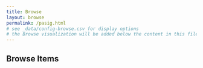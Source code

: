 ```yaml
---
title: Browse
layout: browse
permalink: /pasig.html
# see _data/config-browse.csv for display options
# the Browse visualization will be added below the content in this file
---
```


## Browse Items
